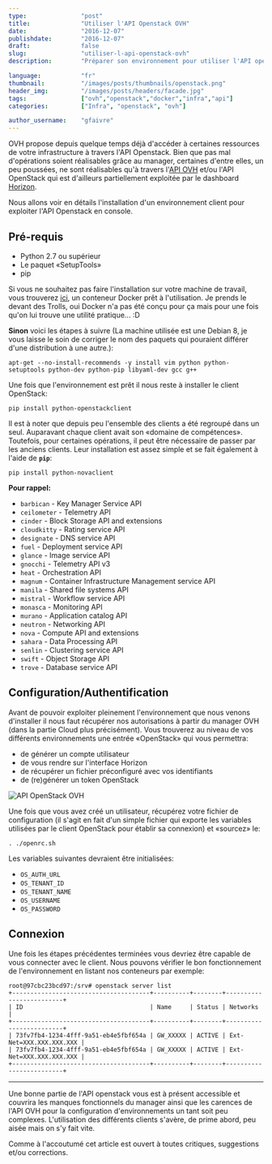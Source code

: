 ```yaml
---
type:               "post"
title:              "Utiliser l'API Openstack OVH"
date:               "2016-12-07"
publishdate:        "2016-12-07"
draft:              false
slug:               "utiliser-l-api-openstack-ovh"
description:        "Préparer son environnement pour utiliser l'API openstack d'OVH, pré-requis et installation du client"

language:           "fr"
thumbnail:          "/images/posts/thumbnails/openstack.png"
header_img:         "/images/posts/headers/facade.jpg"
tags:               ["ovh","openstack","docker","infra","api"]
categories:         ["Infra", "openstack", "ovh"]

author_username:    "gfaivre"
---
```


OVH propose depuis quelque temps déjà d'accéder à certaines ressources de votre infrastructure à travers l'API Openstack.
Bien que pas mal d'opérations soient réalisables grâce au manager, certaines d'entre elles, un peu poussées, ne sont réalisables qu'à travers l'[API OVH](https://api.ovh.com/) et/ou l'API OpenStack qui est d'ailleurs partiellement exploitée par le dashboard [Horizon](https://horizon.cloud.ovh.net/).

Nous allons voir en détails l'installation d'un environnement client pour exploiter l'API Openstack en console.

## Pré-requis

* Python 2.7 ou supérieur
* Le paquet «SetupTools»
* pip

Si vous ne souhaitez pas faire l'installation sur votre machine de travail, vous trouverez [ici](https://hub.docker.com/r/manala/openstack-api-client-debian/), un conteneur Docker prêt à l'utilisation.
Je prends le devant des Trolls, oui Docker n'a pas été conçu pour ça mais pour une fois qu'on lui trouve une utilité pratique... :D

**Sinon** voici les étapes à suivre (La machine utilisée est une Debian 8, je vous laisse le soin de corriger le nom des paquets qui pouraient différer d'une distribution à une autre.):

```
apt-get --no-install-recommends -y install vim python python-setuptools python-dev python-pip libyaml-dev gcc g++
```

Une fois que l'environnement est prêt il nous reste à installer le client OpenStack:

```
pip install python-openstackclient
```

Il est à noter que depuis peu l'ensemble des clients a été regroupé dans un seul. Auparavant chaque client avait son «domaine de compétences».
Toutefois, pour certaines opérations, il peut être nécessaire de passer par les anciens clients. Leur installation est assez simple et se fait également à l'aide de **`pip`**:

```
pip install python-novaclient
```

**Pour rappel:**

* `barbican` - Key Manager Service API
* `ceilometer` - Telemetry API
* `cinder` - Block Storage API and extensions
* `cloudkitty` - Rating service API
* `designate` - DNS service API
* `fuel` - Deployment service API
* `glance` - Image service API
* `gnocchi` - Telemetry API v3
* `heat` - Orchestration API
* `magnum` - Container Infrastructure Management service API
* `manila` - Shared file systems API
* `mistral` - Workflow service API
* `monasca` - Monitoring API
* `murano` - Application catalog API
* `neutron` - Networking API
* `nova` - Compute API and extensions
* `sahara` - Data Processing API
* `senlin` - Clustering service API
* `swift` - Object Storage API
* `trove` - Database service API

## Configuration/Authentification

Avant de pouvoir exploiter pleinement l'environnement que nous venons d'installer il nous faut récupérer nos autorisations à partir du manager OVH (dans la partie Cloud plus précisément).
Vous trouverez au niveau de vos différents environnements une entrée «OpenStack» qui vous permettra:

* de générer un compte utilisateur
* de vous rendre sur l'interface Horizon
* de récupérer un fichier préconfiguré avec vos identifiants
* de (re)générer un token OpenStack

<div class="text-center">
    <img src="/fr/images/posts/2016/ovh-openstack/ovh-os.png" alt="API OpenStack OVH" />
</div>

Une fois que vous avez créé un utilisateur, récupérez votre fichier de configuration (il s'agit en fait d'un simple fichier qui exporte les variables utilisées par le client OpenStack pour établir sa connexion) et «sourcez» le:

```
. ./openrc.sh
```

Les variables suivantes devraient être initialisées:

* `OS_AUTH_URL`
* `OS_TENANT_ID`
* `OS_TENANT_NAME`
* `OS_USERNAME`
* `OS_PASSWORD`

## Connexion

Une fois les étapes précédentes terminées vous devriez être capable de vous connecter avec le client. Nous pouvons vérifier le bon fonctionnement de l'environnement en listant nos conteneurs par exemple:

```
root@97cbc23bcd97:/srv# openstack server list
+--------------------------------------+----------+--------+-------------------------+
| ID                                   | Name     | Status | Networks                |
+--------------------------------------+----------+--------+-------------------------+
| 73fv7fb4-1234-4fff-9a51-eb4e5fbf654a | GW_XXXXX | ACTIVE | Ext-Net=XXX.XXX.XXX.XXX |
| 73fv7fb4-1234-4fff-9a51-eb4e5fbf654a | GW_XXXXX | ACTIVE | Ext-Net=XXX.XXX.XXX.XXX |
+--------------------------------------+----------+--------+-------------------------+
```
----
Une bonne partie de l'API openstack vous est à présent accessible et couvrira les manques fonctionnels du manager ainsi que les carences de l'API OVH pour la configuration d'environnements un tant soit peu complexes.
L'utilisation des différents clients s'avère, de prime abord, peu aisée mais on s'y fait vite.

Comme à l'accoutumé cet article est ouvert à toutes critiques, suggestions et/ou corrections.
